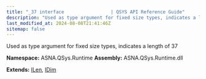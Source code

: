 ```yaml
---
title: "_37 interface                 | QSYS API Reference Guide"
description: "Used as type argument for fixed size types, indicates a length of 37  "
last_modified_at: 2024-08-08T21:41:46Z
sitemap: false
---
```


Used as type argument for fixed size types, indicates a length of 37 

**Namespace:** ASNA.QSys.Runtime
**Assembly:** ASNA.QSys.Runtime.dll

**Extends:** [ILen](/reference/runtime/qsys-runtime/i-len.html), [IDim](/reference/runtime/qsys-runtime/i-dim.html)
<br>
<br>
